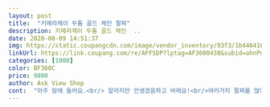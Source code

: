 ```yaml
---
layout: post 
title:  "키메라제이 두툼 골드 체인 팔찌" 
description: 키메라제이 두툼 골드 체인  ..
date: 2020-08-09 14:51:37 
img: https://static.coupangcdn.com/image/vendor_inventory/93f3/1b4464165837ad3944d098f2f430a96502880d9bb6a6a711ebd5bc421b8d.jpg 
linkUrl: https://link.coupang.com/re/AFFSDP?lptag=AF3600438&subid=ahnPublicAsk&pageKey=311516415&itemId=983214760&vendorItemId=71131050433&traceid=V0-113-cc3597b9e7dccfe0 
categories: [1008] 
color: BF360C 
price: 9800 
author: Ask View Shop 
cont:  "아주 맘에 들어요.<br/> 알러지만 안생겼음하고 바래요!<br/>여러가지 팔찌를 많이 구입했는데<br/>이 제품이 제일 이뻐요<br/>조잡스럽지 않고 고급스럽네요<br/>좋네요 가격대비요마니파시고 좋은상품마니팔아주세요<br/>" 
---
```

